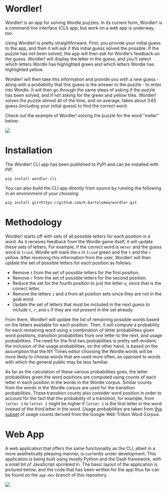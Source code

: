 # Wordler!
Wordler! is an app for solving Wordle puzzles. In its current form, Wordler! is a 
command line interface (CLI) app, but work on a web app is underway, too. 

Using Wordler! is pretty straightforward. First, you provide your initial guess to the
app, and then it will ask if this initial guess solved the possible. If the puzzle has 
not been solved, the app will then ask for Wordle's feedback on the guess. Wordler! 
will display the letter in the guess, and you'll select which letters Wordle has 
highlighted green and which letters Wordle has highlighted yellow. 

Wordler! will then take this information and provide you with a new guess - along with 
a probability that this guess is the answer to the puzzle - to enter into Wordle. It 
will then go through the same steps of asking if the puzzle has been solved, and if 
not asking for the green and yellow tiles. Wordler! solves the puzzle almost all of 
the time, and on average, takes about 3.65 guess (including your initial guess) to find 
the correct word.

Check out the example of Wordler! solving the puzzle for the word "meter" below:

![](assets/Wordler!.gif)

# Installation
The Wordler! CLI app has been published to PyPI and can be installed with PIP. 
```
pip install wordler-cli
```

You can also build the CLI app directly from source by running the following in an 
environment of your choosing:
```
pip install git+https://github.com/k-bartolomeo/wordler.git
```

# Methodology
Wordler! starts off with sets of all possible letters for each position in a word. As
it receives feedback from the Wordle game itself, it will update these sets of letters. 
For example, if the correct word is `meter` and the guess word is `tried`, Wordle will 
mark the `e` in `tried` green and the `t` and the `r` yellow. After receiving this 
information from the user, Wordler! will then update the set of possible letters for 
each position as follows:
- Remove `t` from the set of possible letters for the first position.
- Remove `r` from the set of possible letters for the second position.
- Reduce the set for the fourth position to just the letter `e`, since that is the 
correct letter.
- Remove the letters `i` and `d` from all position sets since they are not in the 
goal word.
- Update the set of letters that must be included in the next guess to include `t`, 
`r`, and `e` if they are not present in the set already.

From there, Wordler! will update the list of remaining possible words based on the 
letters available for each position. Then, it will compute a probability for each 
remaining word using a combination of letter probabilities given word positions, 
transition probabilities from one letter to the next, and usage probabilities. The 
need for the first two probabilities is pretty self-evident; the inclusion of the 
usage probabilities, on the other hand, is based on the assumption that the NY Times 
editor choosing the Wordle words will be more likely to choose words that are used 
more often, as opposed to words with which the general public may be less familiar.

As far as the calculation of these various probabilities goes, the letter probabilities 
given the word positions are computed using counts of each letter in each position in 
the words in the Wordle corpus. Similar counts from the words in the Wordle corpus are 
used for the transition probabilities. These transition counts also consider word 
position in order to account for the fact that the probability of a transition, for 
example, from `letter 1` to `letter 2` might be higher if `letter 1` is the first letter
in the word instead of the third letter in the word. Usage probabilities are taken from 
[this subset](https://www.kaggle.com/datasets/rtatman/english-word-frequency) of usage 
counts derived from the Google Web Trillion Word Corpus.

# Web App
A web application that offers the same functionality as the CLI, albeit in a more 
aesthetically pleasing manner, is currently under development. This application is being 
built using mostly Python and the Dash framework, with a small bit of JavaScript sprinkled
in. The basic layout of the application is pictured below, and the code that has been 
written for the app thus far can be found on the `app-dev` branch of this repository.

![](<assets/Wordler! App.png>)